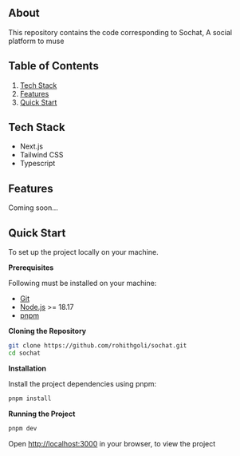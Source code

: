 ## About

This repository contains the code corresponding to Sochat, A social platform to muse

## <a name="table">Table of Contents</a>

1. [Tech Stack](#tech-stack)
2. [Features](#features)
3. [Quick Start](#quick-start)

## <a name="tech-stack">Tech Stack</a>

- Next.js
- Tailwind CSS
- Typescript

## <a name="features">Features</a>

Coming soon...

## <a name="quick-start">Quick Start</a>
To set up the project locally on your machine.

**Prerequisites**

Following must be installed on your machine:
- [Git](https://git-scm.com/)
- [Node.js](https://nodejs.org/en) >= 18.17
- [pnpm](https://pnpm.io/)

**Cloning the Repository**

```bash
git clone https://github.com/rohithgoli/sochat.git
cd sochat
```

**Installation**

Install the project dependencies using pnpm:

```bash
pnpm install
```

**Running the Project**

```bash
pnpm dev
```

Open [http://localhost:3000](http://localhost:3000) in your browser, to view the project